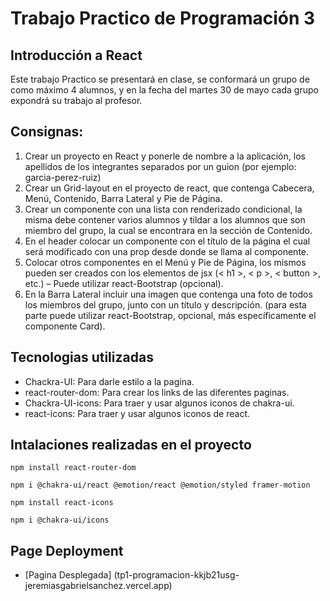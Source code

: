 # Trabajo Practico de Programación 3

## Introducción a React

Este trabajo Practico se presentará en clase, se conformará un grupo de como máximo 4 alumnos, y en la fecha del martes 30 de mayo cada grupo expondrá su trabajo al profesor.

## Consignas:

1. Crear un proyecto en React y ponerle de nombre a la aplicación, los apellidos de los integrantes separados por un guion (por ejemplo: garcia-perez-ruiz)
2. Crear un Grid-layout en el proyecto de react, que contenga Cabecera, Menú, Contenido, Barra Lateral y Pie de Página.
3. Crear un componente con una lista con renderizado condicional, la misma debe contener varios alumnos y tildar a los alumnos que son miembro del grupo, la cual se encontrara en la sección de Contenido.
4. En el header colocar un componente con el título de la página el cual será modificado con una prop desde donde se llama al componente.
5. Colocar otros componentes en el Menú y Pie de Página, los mismos pueden ser creados con los elementos de jsx (< h1 >, < p >, < button >, etc.) – Puede utilizar react-Bootstrap (opcional).
6. En la Barra Lateral incluir una imagen que contenga una foto de todos los miembros del grupo, junto con un título y descripción. (para esta parte puede utilizar react-Bootstrap, opcional, más específicamente el componente Card).

## Tecnologias utilizadas
* Chackra-UI: Para darle estilo a la pagina.
* react-router-dom: Para crear los links de las diferentes paginas.
* Chackra-UI-icons: Para traer y usar algunos iconos de chakra-ui.
* react-icons: Para traer y usar algunos iconos de react.

## Intalaciones realizadas en el proyecto

```
npm install react-router-dom
```

```
npm i @chakra-ui/react @emotion/react @emotion/styled framer-motion
```

```
npm install react-icons
```

```
npm i @chakra-ui/icons
```

## Page Deployment

* [Pagina Desplegada] (tp1-programacion-kkjb21usg-jeremiasgabrielsanchez.vercel.app)